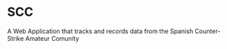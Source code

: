 # SCC
A Web Application that tracks and records data from the Spanish Counter-Strike Amateur Comunity
